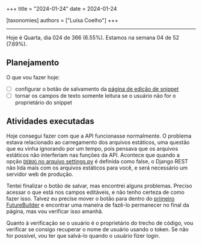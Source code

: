 +++
title = "2024-01-24"
date = 2024-01-24

[taxonomies]
authors = ["Luísa Coelho"]
+++

---

Hoje é Quarta, dia 024 de 366 (6.55%). Estamos na semana 04 de 52 (7.69%).

## Planejamento

O que vou fazer hoje:

- [ ] configurar o botão de salvamento da [página de edição de snippet](https://github.com/OmnicodeSolutions/luisa_drf_flutter_client/blob/main/lib/edit_snippet.dart)
- [ ] tornar os campos de texto somente leitura se o usuário não for o proprietário do snippet

## Atividades executadas

Hoje consegui fazer com que a API funcionasse normalmente. O problema estava relacionado ao carregamento dos arquivos estáticos, uma questão que eu vinha ignorando por um tempo, pois pensava que os arquivos estáticos não interferiam nas funções da API. Acontece que quando a opção [`DEBUG` no arquivo settings.py](https://github.com/OmnicodeSolutions/luisa_drf_tutorial/blob/25db6e9e99a32a6d26f65dddc1d938344dbe8f3f/tutorial/tutorial/settings.py#L26C1-L26C13) é definida como false, o Django REST não lida mais com os arquivos estáticos para você, e será necessário um servidor web de produção.

Tentei finalizar o botão de salvar, mas encontrei alguns problemas. Preciso acessar o que está nos campos editáveis, e não tenho certeza de como fazer isso. Talvez eu precise mover o botão para dentro do [primeiro FutureBuilder](https://github.com/OmnicodeSolutions/luisa_drf_flutter_client/blob/4e5e3069ca240723071599011e4a95e702f9116b/lib/edit_snippet.dart#L84C15-L146C17) e encontrar uma maneira de fazê-lo permanecer no final da página, mas vou verificar isso amanhã.

Quanto à verificação se o usuário é o proprietário do trecho de código, vou verificar se consigo recuperar o nome de usuário usando o token. Se não for possível, vou ter que salvá-lo quando o usuário fizer login.
